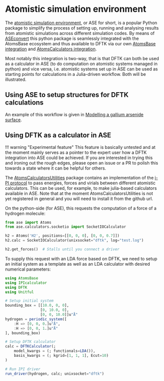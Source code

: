 # Atomistic simulation environment

The [atomistic simulation environment](https://wiki.fysik.dtu.dk/ase/index.html),
or ASE for short,
is a popular Python package to simplify the process of setting up,
running and analysing results from atomistic simulations across different simulation codes.
By means of [ASEconvert](https://github.com/mfherbst/ASEconvert.jl) this python package
is seamlessly integrated with the AtomsBase ecosystem and thus available to DFTK via
our own [AtomsBase integration](@ref) and [AtomsCalculators integration](@ref).

Most notably this integration is two-way, that is that DFTK can both be used as a
calculator in ASE (to do computation on atomistic systems managed in python) and vice
versa, i.e. atomistic systems set up in ASE can be used as starting points for
calculations in a Julia-driven workflow. Both will be illustrated.

## Using ASE to setup structures for DFTK calculations

An example of this workflow is given in [Modelling a gallium arsenide surface](@ref).

## Using DFTK as a calculator in ASE

!!! warning "Experimental feature"
    This feature is basically untested and at the moment mainly serves as a
    pointer to the expert user how a DFTK integration into ASE could be achieved.
    If you are interested in trying this and ironing out the rough edges,
    please open an issue or a PR to polish this towards a state where it can
    be helpful for others.

The [AtomsCalculatorsUtilities](https://github.com/JuliaMolSim/AtomsCalculatorsUtilities.jl)
package contains an implementation of the [i-PI protocol](https://github.com/i-pi/i-pi)
to pass energies, forces and virials between different atomistic calculators.
This can be used, for example, to make julia-based calculators available in ASE.
Note that at the moment AtomsCalculatorsUtilities is not yet registered
in general and you will need to install it from the github url.

On the python-side (for ASE), this requests the computation of a force
of a hydrogen molecule:

```python
from ase import Atoms
from ase.calculators.socketio import SocketIOCalculator

h2 = Atoms('H2', positions=[[0, 0, 0], [0, 0, 0.7]])
h2.calc = SocketIOCalculator(unixsocket="dftk", log="test.log")

h2.get_forces()  # Stalls until you connect a driver
```

To supply this request with an LDA force based on DFTK,
we need to setup an initial system as a template
as well as an LDA calculator with desired numerical parameters:

```julia
using AtomsBase
using IPIcalculator
using DFTK
using Unitful

# Setup initial system
bounding_box = [[10.0, 0, 0],
                [0, 10.0, 0],
                [0, 0, 10.0]]u"Å"
hydrogen = periodic_system([
    :H => [0, 0, 0.]u"Å",
    :H => [0, 0, 1.]u"Å"
], bounding_box)

# Setup DFTK calculator
calc = DFTKCalculator(;
    model_kwargs = (; functionals=LDA()),
    basis_kwargs = (; kgrid=[1, 1, 1], Ecut=10)
)

# Run IPI driver
run_driver(hydrogen, calc; unixsocket="dftk")
```
